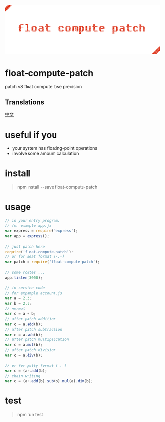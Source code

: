 # ![float-compute-patch](static/logo.png)

# float-compute-patch
patch v8 float compute lose precision

## Translations
[中文](README_CN.md)

# useful if you
- your system has floating-point operations
- involve some amount calculation

# install
> npm install --save float-compute-patch

# usage
```javascript
// in your entry program.
// for example app.js
var express = require('express');
var app = express();

// just patch here
require('float-compute-patch');
// or for neat format (-.-)
var patch = require('float-compute-patch');

// some routes ...
app.listen(3000);

// in service code
// for expample account.js
var a = 2.2;
var b = 2.1;
// normal
var c = a + b;
// after patch addition
var c = a.add(b);
// after patch subtraction
var c = a.sub(b);
// after patch multiplication
var c = a.mul(b);
// after patch division
var c = a.div(b);

// or for petty format (-.-)
var c = (a).add(b);
// chain writing
var c = (a).add(b).sub(b).mul(a).div(b);
```

# test
> npm run test
